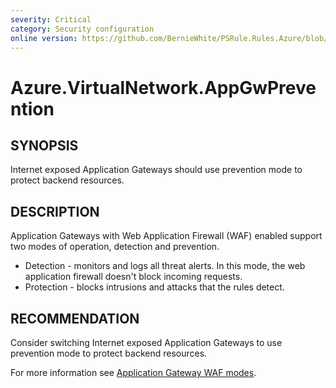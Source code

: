 ```yaml
---
severity: Critical
category: Security configuration
online version: https://github.com/BernieWhite/PSRule.Rules.Azure/blob/master/docs/rules/en/Azure.VirtualNetwork.AppGwPrevention.md
---
```


# Azure.VirtualNetwork.AppGwPrevention

## SYNOPSIS

Internet exposed Application Gateways should use prevention mode to protect backend resources.

## DESCRIPTION

Application Gateways with Web Application Firewall (WAF) enabled support two modes of operation, detection and prevention.

- Detection - monitors and logs all threat alerts. In this mode, the web application firewall doesn't block incoming requests.
- Protection - blocks intrusions and attacks that the rules detect.

## RECOMMENDATION

Consider switching Internet exposed Application Gateways to use prevention mode to protect backend resources.

For more information see [Application Gateway WAF modes](https://docs.microsoft.com/en-us/azure/application-gateway/waf-overview#waf-modes).
